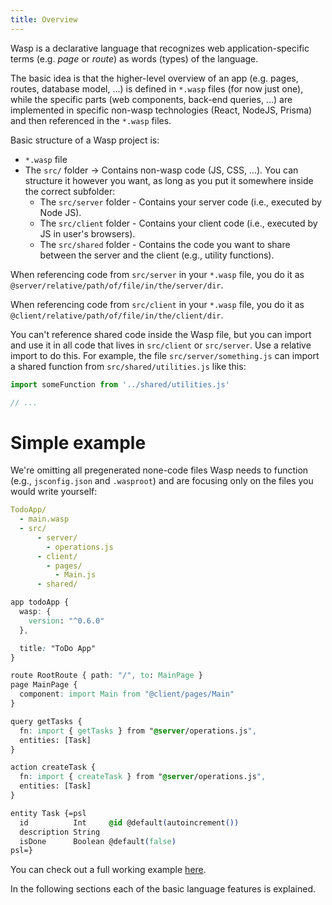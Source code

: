 ```yaml
---
title: Overview
---
```


Wasp is a declarative language that recognizes web application-specific terms (e.g. *page* or *route*) as
words (types) of the language.

The basic idea is that the higher-level overview of an app (e.g. pages, routes, database model, ...) is defined in `*.wasp` files (for now just one), while the specific parts (web components, back-end queries, ...) are implemented in specific non-wasp technologies (React, NodeJS, Prisma) and then referenced in the `*.wasp` files.

Basic structure of a Wasp project is:
- `*.wasp` file
- The `src/` folder -> Contains non-wasp code (JS, CSS, ...). You can structure it however you want, as long as you put it somewhere inside the correct subfolder:
  - The `src/server` folder - Contains your server code (i.e., executed by Node JS).
  - The `src/client` folder - Contains your client code (i.e., executed by JS in user's browsers).
  - The `src/shared` folder - Contains the code you want to share between the server and the client (e.g., utility functions).

When referencing code from `src/server` in your `*.wasp` file, you do it as `@server/relative/path/of/file/in/the/server/dir`.

When referencing code from `src/client` in your `*.wasp` file, you do it as `@client/relative/path/of/file/in/the/client/dir`.

You can't reference shared code inside the Wasp file, but you can import and use it in all code that lives in `src/client` or `src/server`. Use a relative import to do this. For example, the file `src/server/something.js` can import a shared function from `src/shared/utilities.js` like this:
```js
import someFunction from '../shared/utilities.js'

// ...
```


# Simple example
We're omitting all pregenerated none-code files Wasp needs to function (e.g., `jsconfig.json` and `.wasproot`) and are focusing only on the files you would write yourself:
```yaml
TodoApp/
  - main.wasp
  - src/
      - server/
        - operations.js
      - client/
        - pages/
          - Main.js
      - shared/
```

```css title="main.wasp"
app todoApp {
  wasp: {
    version: "^0.6.0"
  },

  title: "ToDo App"
}

route RootRoute { path: "/", to: MainPage }
page MainPage {
  component: import Main from "@client/pages/Main"
}

query getTasks {
  fn: import { getTasks } from "@server/operations.js",
  entities: [Task]
}

action createTask {
  fn: import { createTask } from "@server/operations.js",
  entities: [Task]
}

entity Task {=psl
  id          Int     @id @default(autoincrement())
  description String
  isDone      Boolean @default(false)
psl=}
```

You can check out a full working example [here](https://github.com/wasp-lang/wasp/tree/main/waspc/examples/todoApp).

In the following sections each of the basic language features is explained. 
